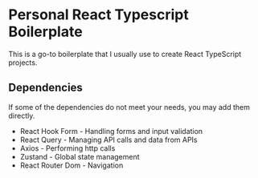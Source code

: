 # Personal React Typescript Boilerplate

This is a go-to boilerplate that I usually use to create React TypeScript projects.

## Dependencies

If some of the dependencies do not meet your needs, you may add them directly.

- React Hook Form - Handling forms and input validation
- React Query - Managing API calls and data from APIs
- Axios - Performing http calls
- Zustand - Global state management
- React Router Dom - Navigation
